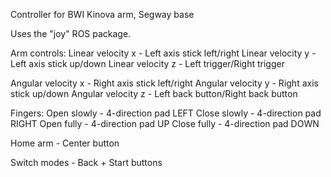 Controller for BWI Kinova arm, Segway base

Uses the "joy" ROS package. 

Arm controls:
Linear velocity x - Left axis stick left/right
Linear velocity y - Left axis stick up/down
Linear velocity z - Left trigger/Right trigger

Angular velocity x - Right axis stick left/right
Angular velocity y - Right axis stick up/down
Angular velocity z - Left back button/Right back button

Fingers:
Open slowly - 4-direction pad LEFT
Close slowly - 4-direction pad RIGHT
Open fully - 4-direction pad UP
Close fully - 4-direction pad DOWN

Home arm - Center button

Switch modes - Back + Start buttons
